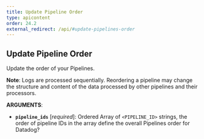 ```yaml
---
title: Update Pipeline Order
type: apicontent
order: 24.2
external_redirect: /api/#update-pipelines-order
---
```


## Update Pipeline Order

Update the order of your Pipelines.

**Note**: Logs are processed sequentially. Reordering a pipeline may change the structure and content of the data processed by other pipelines and their processors.

**ARGUMENTS**:

* **`pipeline_ids`** [*required*]:
    Ordered Array of `<PIPELINE_ID>` strings, the order of pipeline IDs in the array define the overall Pipelines order for Datadog?
